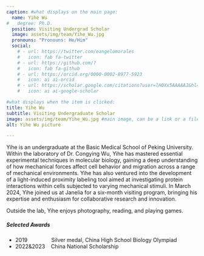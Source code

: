 ```yaml
---
caption: #what displays on the main page:
  name: Yihe Wu
#   degree: Ph.D.
  position: Visiting Undergrad Scholar
  image: assets/img/team/Yihe_Wu.jpg
  pronouns: "Pronouns: He/Him"
  social:
    # - url: https://twitter.com/eangelomorales
    #   icon: fab fa-twitter
    # - url: https://github.com/?
    #   icon: fab fa-github
    # - url: https://orcid.org/0000-0002-8977-5923
    #   icon: ai ai-orcid
    # - url: https://scholar.google.com/citations?user=lH0Xx5AAAAAJ&hl=en
    #   icon: ai ai-google-scholar

#what displays when the item is clicked:
title: Yihe Wu
subtitle: Visiting Undergraduate Scholar
image: assets/img/team/Yihe_Wu.jpg #main image, can be a link or a file in assets/img/portfolio
alt: Yihe Wu picture

---
```


Yihe is an undergraduate at the Basic Medical School of Peking University. Within the laboratory of Dr. Congying Wu, Yihe has mastered essential experimental techniques in molecular biology, gaining a deep understanding of how mechanical forces affect cell behavior and migration across a range of mechanical environments. Yihe has also ventured into the development of a light-induced proximity labeling tool aimed at investigating protein interactions within cells subjected to varying mechanical stimuli. In March 2024, Yihe joined us at Janelia for a six-month visiting program, bringing his expertise and enthusiasm for collaborative research and innovation.

Outside the lab, Yihe enjoys photography, reading, and playing games.

##### Selected Awards

- 2019&nbsp;&nbsp;&nbsp;&nbsp;&nbsp;&nbsp;&nbsp;&nbsp;&nbsp;&nbsp;&nbsp;&nbsp;&nbsp;&nbsp;&nbsp;&nbsp;Silver medal, China High School Biology Olympiad
- 2022&2023&nbsp;&nbsp;&nbsp;&nbsp;China National Scholarship
